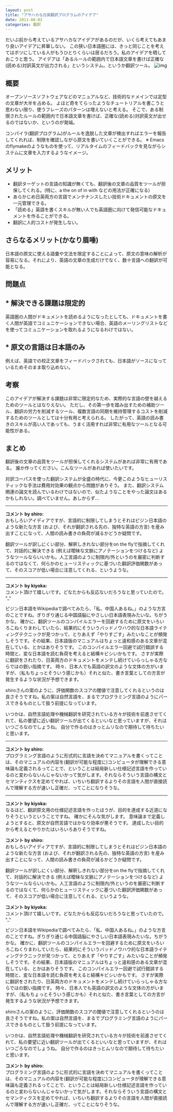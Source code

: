 ```yaml
---
layout: post
title: "アサハカな日英翻訳プログラムのアイデア"
date: 2011-08-02
categories: 翻訳
---
```

だいぶ前から考えているアサハカなアイデアがあるのだが、いくら考えてもあまり良いアイデアに昇華しない。
この狭い日本語圏には、きっと同じことを考えてはボツにしている人がもうひとりくらいは居るだろう。私のアイデアを晒しておこうと思う。
アイデアは「あるルールの範囲内で日本語文章を書けば正確な(読める)対訳英文が出力される」というシステム。というか翻訳ツール。
 ![img](http://mrg.bz/xBGruU)

## 概要
オープンソースソフトウェアなどのマニュアルなど、技術的なドメインでは定型の文章が大半を占める。
よほど奇をてらったようなチュートリアルを書こうと思わない限り、使うフレーズのパターンは増えないと考える。
そこで、ある制限されたルールの範囲内で日本語文章を書けば、正確な(読める)対訳英文が出せるのではないか、というのが発端。

コンパイラ(翻訳プログラム)がルールを逸脱した文章が検出すればエラーを報告してくれれば、制限を確認しながら原文を書いていくことができる。
※ Emacsのflymakeのようなものを使って、リアルタイムのフィードバックを見ながらシステムに文章を入力するようなイメージ。

## メリット
- 翻訳ターゲットの言語の知識が無くても、翻訳後の文章の品質をツールが担保してくれる。(特に、a the on of in with などの用法が正確になる)
- あらかじめ日英両方の言語でメンテナンスしたい技術ドキュメントの原文を一元管理できる。
- 「読める」英語を書くスキルが無い人でも英語圏に向けて発信可能なドキュメントを作ることができる。
- 翻訳に人的コストが発生しない。

## さらなるメリット(かなり眉唾)
日本語の原文に使える語彙や文法を限定することによって、原文の意味の解析が容易になる。それにより、英語の文章の生成だけでなく、数十言語への翻訳が可能となる。

## 問題点
## * 解決できる課題は限定的
英語圏の人間がドキュメントを読めるようになったとしても、ドキュメントを書く人間が英語でコミュニケーションできない場合、英語のメーリングリストなどを使ってコミュニケーションを取れるようになるわけではない。

## * 原文の言語は日本語のみ
例えば、英語での校正文章をフィードバックされても、日本語がソースになっているためそのまま取り込めない。

## 考察
このアイデアが解決する課題は非常に限定的なため、実際的な言語の壁を越えるためのツールとはなりえない。
ただし、その第一歩を踏み出すための補助ツール、翻訳の労力を削減するツール、複数言語の同期を維持管理するコストを削減するためのツールとしては十分有用と考えられる。
したがって、英語の読み書きのスキルが高い人であっても、うまく活用すれば非常に有用なツールとなる可能性がある。

## まとめ
翻訳後の文章の品質をツールが担保してくれるシステムがあれば非常に有用である。
誰か作ってください。こんなツールがあれば使いたいです。

対訳コーパスを使った翻訳システムが全盛の時代に、今更このようなヒューリスティックな手法は費用対効果の観点から問題がありそう。
また、翻訳システム関連の論文を読んでいるわけではないので、似たようなことをやった論文はあるかもしれない。調べていません。あしからず...



---

**コメント by shiro:**  
おもしろいアイディアですが、言語的に制限してしまうとそれはピジン日本語のような新たな方言 (および、それが翻訳される先の、独特な英語の方言) を産み出すことになって、人間の読み書きの負荷が減るかどうか疑問です。

翻訳ツールが訳しにくい部分、解釈しきれない部分をon the flyで指摘してくれて、対話的に解決できる (例えば曖昧な文脈にアノテーションをつけるなど) ようなツールならいいかも。人工言語のように制限内/外というのを厳密に判断するのではなくて、何らかのヒューリスティックに基づいた翻訳評価関数があって、そのスコアが低い場合に注意してくれる、というような。



---

**コメント by kiyoka:**  
コメント頂けて嬉しいです。どなたからも反応ないだろうなと思っていたので。^_^

ピジン日本語をWikipediaで調べてみたら、「私、中国人あるね。」のような方言のことですね。ぎりぎり通じる中国語脳にやさしい日本語表現みたいな。ちがうかな。
確かに、翻訳ツールのコンパイルエラーを回避するために原文をいろいろこねくりまわしていたら、結果的にそういうバッドノウハウ的な日本語ライティングテクニックが見つかって、とりあえず「やりすごす」みたいなことが頻発しそうです。その結果、日本語版のマニュアルはちょっと違和感のある文章が混在している、とかはありそうです。
このコンパイルエラー回避で試行錯誤する時間と、変な日本語を読む負荷を考えると結構キビシいかもです。
さすが実際に翻訳をされたり、日英両方のドキュメントをメンテし続けていらっしゃる方ならではの鋭い指摘です。
時々、日本人でも英語の訳文のような文体の方がいますが、（私もちょっとそういう感じかも）それと似た、書き言葉としての方言が発生するような状況が予想できます。

shiroさんの案のように、評価関数のスコアの閾値で注意してくれるというのは良さそうですね。私の案は自然言語を、まるでプログラミング言語のようにパースできるものとして扱う前提になっています。

いつかは、自然言語処理や機械翻訳を研究されている方々が技術を前進させてくれて、私の要望に近い翻訳ツールが出てくるといいなと思っていますが、それはいつごろなのでしょうね。
自分で作るのはきっとムリなので期待して待ちたいと思います。



---

**コメント by shiro:**  
プログラミング言語のように形式的に言語を決めてマニュアルを書くってことは、そのマニュアルの内容を(翻訳が可能な程度に)コンピュータが理解できる意味論も定義されるってことで、ということは結局新しい仕様記述言語を作っているのと変わらないんじゃないかって気がします。それならそういう言語の構文とセマンティクスを定めてやれば、いちいち翻訳するよりその言語を人間が直接読んで理解する方が速いし正確だ、ってことになりそうな。


---

**コメント by kiyoka:**  
なるほど、翻訳原文用の仕様記述言語を作ったほうが、目的を達成する近道になりそうというということですね。
確かにそんな気がします。
意味論まで定義しようとすると、原文が自然言語ではかなり効率が悪そうです。
達成したい目的から考えるとやりかたはいろいろありそうですね。

**コメント by shiro:**  
おもしろいアイディアですが、言語的に制限してしまうとそれはピジン日本語のような新たな方言 (および、それが翻訳される先の、独特な英語の方言) を産み出すことになって、人間の読み書きの負荷が減るかどうか疑問です。

翻訳ツールが訳しにくい部分、解釈しきれない部分をon the flyで指摘してくれて、対話的に解決できる (例えば曖昧な文脈にアノテーションをつけるなど) ようなツールならいいかも。人工言語のように制限内/外というのを厳密に判断するのではなくて、何らかのヒューリスティックに基づいた翻訳評価関数があって、そのスコアが低い場合に注意してくれる、というような。


**コメント by kiyoka:**  
コメント頂けて嬉しいです。どなたからも反応ないだろうなと思っていたので。^_^

ピジン日本語をWikipediaで調べてみたら、「私、中国人あるね。」のような方言のことですね。ぎりぎり通じる中国語脳にやさしい日本語表現みたいな。ちがうかな。
確かに、翻訳ツールのコンパイルエラーを回避するために原文をいろいろこねくりまわしていたら、結果的にそういうバッドノウハウ的な日本語ライティングテクニックが見つかって、とりあえず「やりすごす」みたいなことが頻発しそうです。その結果、日本語版のマニュアルはちょっと違和感のある文章が混在している、とかはありそうです。
このコンパイルエラー回避で試行錯誤する時間と、変な日本語を読む負荷を考えると結構キビシいかもです。
さすが実際に翻訳をされたり、日英両方のドキュメントをメンテし続けていらっしゃる方ならではの鋭い指摘です。
時々、日本人でも英語の訳文のような文体の方がいますが、（私もちょっとそういう感じかも）それと似た、書き言葉としての方言が発生するような状況が予想できます。

shiroさんの案のように、評価関数のスコアの閾値で注意してくれるというのは良さそうですね。私の案は自然言語を、まるでプログラミング言語のようにパースできるものとして扱う前提になっています。

いつかは、自然言語処理や機械翻訳を研究されている方々が技術を前進させてくれて、私の要望に近い翻訳ツールが出てくるといいなと思っていますが、それはいつごろなのでしょうね。
自分で作るのはきっとムリなので期待して待ちたいと思います。


**コメント by shiro:**  
プログラミング言語のように形式的に言語を決めてマニュアルを書くってことは、そのマニュアルの内容を(翻訳が可能な程度に)コンピュータが理解できる意味論も定義されるってことで、ということは結局新しい仕様記述言語を作っているのと変わらないんじゃないかって気がします。それならそういう言語の構文とセマンティクスを定めてやれば、いちいち翻訳するよりその言語を人間が直接読んで理解する方が速いし正確だ、ってことになりそうな。
